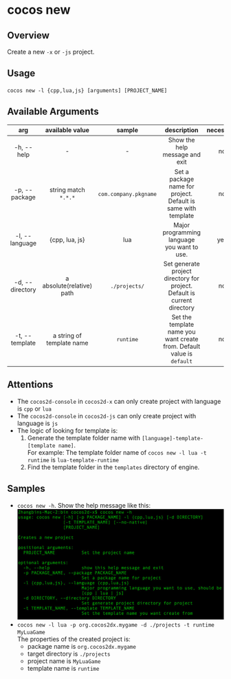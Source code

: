 # cocos new

## Overview

Create a new `-x` or `-js` project.

## Usage

`cocos new -l {cpp,lua,js} [arguments] [PROJECT_NAME]`

## Available Arguments

arg | available value | sample | description | necessary
:------------: | :-------------: | :------------: | :------------: | :------------:
-h, --help | - | - | Show the help message and exit  | no
-p, --package | string match `*.*.*` | `com.company.pkgname` | Set a package name for project. Default is same with template  | no
-l, --language | {cpp, lua, js} | lua | Major programming language you want to use. | yes
-d, --directory | a absolute(relative) path | `./projects/` | Set generate project directory for project. Default is current directory | no
-t, --template | a string of template name | `runtime` | Set the template name you want create from. Default value is `default` | no

## Attentions

* The `cocos2d-console` in `cocos2d-x` can only create project with language is `cpp` or `lua`
* The `cocos2d-console` in `cocos2d-js` can only create project with language is `js`
* The logic of looking for template is:
	1. Generate the template folder name with `[language]-template-[template name]`.  
	For example: The template folder name of `cocos new -l lua -t runtime` is `lua-template-runtime`
	2. Find the template folder in the `templates` directory of engine.

## Samples

* `cocos new -h`. Show the help message like this:
	![new help](help_new.jpg)
* `cocos new -l lua -p org.cocos2dx.mygame -d ./projects -t runtime MyLuaGame`  
The properties of the created project is:  
	* package name is `org.cocos2dx.mygame`
	* target directory is `./projects`
	* project name is `MyLuaGame`
	* template name is `runtime`
